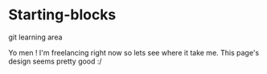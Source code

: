 # Starting-blocks
git learning area

Yo men !
I'm freelancing right now so lets see where it take me.
This page's design seems pretty good :/
